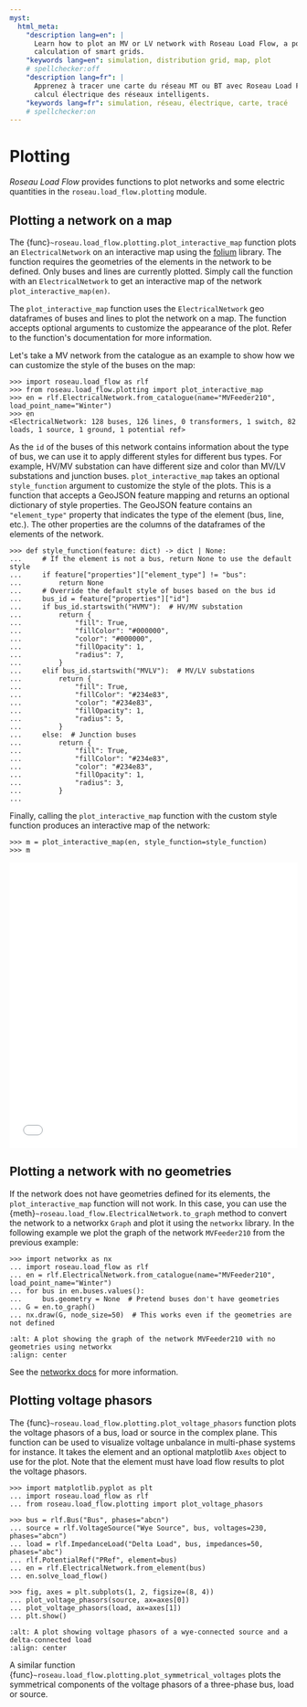```yaml
---
myst:
  html_meta:
    "description lang=en": |
      Learn how to plot an MV or LV network with Roseau Load Flow, a powerful load flow solver for the electrical
      calculation of smart grids.
    "keywords lang=en": simulation, distribution grid, map, plot
    # spellchecker:off
    "description lang=fr": |
      Apprenez à tracer une carte du réseau MT ou BT avec Roseau Load Flow, solveur d'écoulements de charge pour le
      calcul électrique des réseaux intelligents.
    "keywords lang=fr": simulation, réseau, électrique, carte, tracé
    # spellchecker:on
---
```


# Plotting

_Roseau Load Flow_ provides functions to plot networks and some electric quantities in the
`roseau.load_flow.plotting` module.

## Plotting a network on a map

The {func}`~roseau.load_flow.plotting.plot_interactive_map` function plots an `ElectricalNetwork`
on an interactive map using the [folium](https://python-visualization.github.io/folium/latest)
library. The function requires the geometries of the elements in the network to be defined. Only
buses and lines are currently plotted. Simply call the function with an `ElectricalNetwork` to get
an interactive map of the network `plot_interactive_map(en)`.

The `plot_interactive_map` function uses the `ElectricalNetwork` geo dataframes of buses and lines
to plot the network on a map. The function accepts optional arguments to customize the appearance
of the plot. Refer to the function's documentation for more information.

Let's take a MV network from the catalogue as an example to show how we can customize the style of
the buses on the map:

```pycon
>>> import roseau.load_flow as rlf
>>> from roseau.load_flow.plotting import plot_interactive_map
>>> en = rlf.ElectricalNetwork.from_catalogue(name="MVFeeder210", load_point_name="Winter")
>>> en
<ElectricalNetwork: 128 buses, 126 lines, 0 transformers, 1 switch, 82 loads, 1 source, 1 ground, 1 potential ref>
```

As the `id` of the buses of this network contains information about the type of bus, we can use it
to apply different styles for different bus types. For example, HV/MV substation can have different
size and color than MV/LV substations and junction buses. `plot_interactive_map` takes an optional
`style_function` argument to customize the style of the plots. This is a function that accepts a
GeoJSON feature mapping and returns an optional dictionary of style properties. The GeoJSON feature
contains an `"element_type"` property that indicates the type of the element (bus, line, etc.). The
other properties are the columns of the dataframes of the elements of the network.

```pycon
>>> def style_function(feature: dict) -> dict | None:
...     # If the element is not a bus, return None to use the default style
...     if feature["properties"]["element_type"] != "bus":
...         return None
...     # Override the default style of buses based on the bus id
...     bus_id = feature["properties"]["id"]
...     if bus_id.startswith("HVMV"):  # HV/MV substation
...         return {
...             "fill": True,
...             "fillColor": "#000000",
...             "color": "#000000",
...             "fillOpacity": 1,
...             "radius": 7,
...         }
...     elif bus_id.startswith("MVLV"):  # MV/LV substations
...         return {
...             "fill": True,
...             "fillColor": "#234e83",
...             "color": "#234e83",
...             "fillOpacity": 1,
...             "radius": 5,
...         }
...     else:  # Junction buses
...         return {
...             "fill": True,
...             "fillColor": "#234e83",
...             "color": "#234e83",
...             "fillOpacity": 1,
...             "radius": 3,
...         }
...

```

Finally, calling the `plot_interactive_map` function with the custom style function produces an
interactive map of the network:

```pycon
>>> m = plot_interactive_map(en, style_function=style_function)
>>> m
```

<iframe src="../_static/Plotting/MVFeeder210.html" height="500px" width="100%" frameborder="0"></iframe>

## Plotting a network with no geometries

If the network does not have geometries defined for its elements, the `plot_interactive_map` function
will not work. In this case, you can use the {meth}`~roseau.load_flow.ElectricalNetwork.to_graph`
method to convert the network to a networkx `Graph` and plot it using the `networkx` library. In the
following example we plot the graph of the network `MVFeeder210` from the previous example:

```pycon
>>> import networkx as nx
... import roseau.load_flow as rlf
... en = rlf.ElectricalNetwork.from_catalogue(name="MVFeeder210", load_point_name="Winter")
... for bus in en.buses.values():
...     bus.geometry = None  # Pretend buses don't have geometries
... G = en.to_graph()
... nx.draw(G, node_size=50)  # This works even if the geometries are not defined
```

```{image} /_static/Plotting/MVFeeder210_Graph_No_Geometries.png
:alt: A plot showing the graph of the network MVFeeder210 with no geometries using networkx
:align: center
```

See the [networkx docs](https://networkx.org/documentation/stable/tutorial.html#drawing-graphs) for
more information.

## Plotting voltage phasors

The {func}`~roseau.load_flow.plotting.plot_voltage_phasors` function plots the voltage phasors of
a bus, load or source in the complex plane. This function can be used to visualize voltage unbalance
in multi-phase systems for instance. It takes the element and an optional matplotlib `Axes` object
to use for the plot. Note that the element must have load flow results to plot the voltage phasors.

```pycon
>>> import matplotlib.pyplot as plt
... import roseau.load_flow as rlf
... from roseau.load_flow.plotting import plot_voltage_phasors

>>> bus = rlf.Bus("Bus", phases="abcn")
... source = rlf.VoltageSource("Wye Source", bus, voltages=230, phases="abcn")
... load = rlf.ImpedanceLoad("Delta Load", bus, impedances=50, phases="abc")
... rlf.PotentialRef("PRef", element=bus)
... en = rlf.ElectricalNetwork.from_element(bus)
... en.solve_load_flow()

>>> fig, axes = plt.subplots(1, 2, figsize=(8, 4))
... plot_voltage_phasors(source, ax=axes[0])
... plot_voltage_phasors(load, ax=axes[1])
... plt.show()
```

```{image} /_static/Plotting/Plot_Voltage_Phasors.png
:alt: A plot showing voltage phasors of a wye-connected source and a delta-connected load
:align: center
```

A similar function {func}`~roseau.load_flow.plotting.plot_symmetrical_voltages` plots the symmetrical
components of the voltage phasors of a three-phase bus, load or source.
